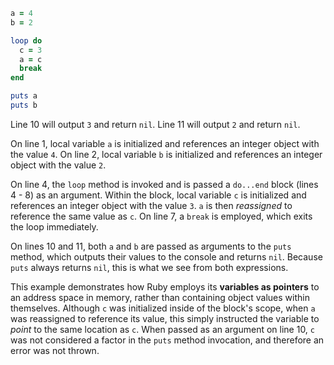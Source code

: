 ```Ruby
a = 4
b = 2

loop do  
  c = 3
  a = c
  break
end

puts a
puts b
```

Line 10 will output `3` and return `nil`. Line 11 will output `2` and return `nil`.

On line 1, local variable `a` is initialized and references an integer object with the value `4`. On line 2, local variable `b` is initialized and references an integer object with the value `2`.

On line 4, the `loop` method is invoked and is passed a `do...end` block (lines 4 - 8) as an argument. Within the block, local variable `c` is initialized and references an integer object with the value `3`. `a` is then *reassigned* to reference the same value as `c`. On line 7, a `break` is employed, which exits the loop immediately.

On lines 10 and 11, both `a` and `b` are passed as arguments to the `puts` method, which outputs their values to the console and returns `nil`. Because `puts` always returns `nil`, this is what we see from both expressions.

This example demonstrates how Ruby employs its **variables as pointers** to an address space in memory, rather than containing object values within themselves. Although `c` was initialized inside of the block's scope, when `a` was reassigned to reference its value, this simply instructed the variable to *point* to the same location as `c`. When passed as an argument on line 10, `c` was not considered a factor in the `puts` method invocation, and therefore an error was not thrown.
